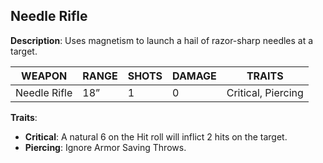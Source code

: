 ## Needle Rifle

**Description**: Uses magnetism to launch a hail of razor-sharp needles at a target.

| WEAPON      | RANGE | SHOTS | DAMAGE | TRAITS          |
|-------------|-------|-------|--------|-----------------|
| Needle Rifle| 18”   | 1     | 0      | Critical, Piercing|

**Traits**:
- **Critical**: A natural 6 on the Hit roll will inflict 2 hits on the target.
- **Piercing**: Ignore Armor Saving Throws.
